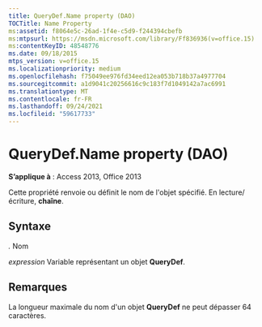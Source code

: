 ```yaml
---
title: QueryDef.Name property (DAO)
TOCTitle: Name Property
ms:assetid: f8064e5c-26ad-1f4e-c5d9-f244394cbefb
ms:mtpsurl: https://msdn.microsoft.com/library/Ff836936(v=office.15)
ms:contentKeyID: 48548776
ms.date: 09/18/2015
mtps_version: v=office.15
ms.localizationpriority: medium
ms.openlocfilehash: f75049ee976fd34eed12ea053b718b37a4977704
ms.sourcegitcommit: a1d9041c20256616c9c183f7d1049142a7ac6991
ms.translationtype: MT
ms.contentlocale: fr-FR
ms.lasthandoff: 09/24/2021
ms.locfileid: "59617733"
---
```

# <a name="querydefname-property-dao"></a>QueryDef.Name property (DAO)


**S’applique à** : Access 2013, Office 2013

Cette propriété renvoie ou définit le nom de l'objet spécifié. En lecture/écriture, **chaîne**.

## <a name="syntax"></a>Syntaxe

*.* Nom

*expression* Variable représentant un objet **QueryDef**.

## <a name="remarks"></a>Remarques

La longueur maximale du nom d'un objet **QueryDef** ne peut dépasser 64 caractères.

